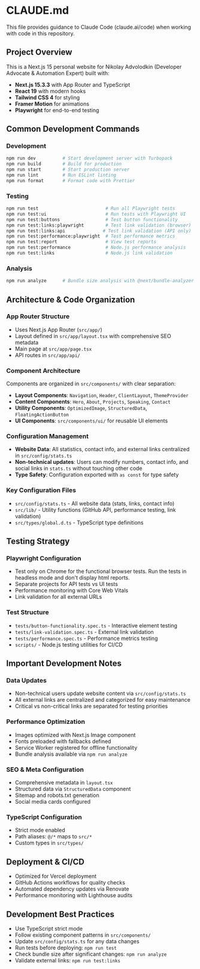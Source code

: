 # CLAUDE.md

This file provides guidance to Claude Code (claude.ai/code) when working with code in this repository.

## Project Overview

This is a Next.js 15 personal website for Nikolay Advolodkin (Developer Advocate & Automation Expert) built with:
- **Next.js 15.3.3** with App Router and TypeScript
- **React 19** with modern hooks
- **Tailwind CSS 4** for styling
- **Framer Motion** for animations
- **Playwright** for end-to-end testing

## Common Development Commands

### Development
```bash
npm run dev          # Start development server with Turbopack
npm run build        # Build for production
npm run start        # Start production server
npm run lint         # Run ESLint linting
npm run format       # Format code with Prettier
```

### Testing
```bash
npm run test                         # Run all Playwright tests
npm run test:ui                      # Run tests with Playwright UI
npm run test:buttons                 # Test button functionality
npm run test:links:playwright        # Test link validation (browser)
npm run test:links:api              # Test link validation (API only)
npm run test:performance:playwright  # Test performance metrics
npm run test:report                  # View test reports
npm run test:performance             # Node.js performance analysis
npm run test:links                   # Node.js link validation
```

### Analysis
```bash
npm run analyze      # Bundle size analysis with @next/bundle-analyzer
```

## Architecture & Code Organization

### App Router Structure
- Uses Next.js App Router (`src/app/`)
- Layout defined in `src/app/layout.tsx` with comprehensive SEO metadata
- Main page at `src/app/page.tsx`
- API routes in `src/app/api/`

### Component Architecture
Components are organized in `src/components/` with clear separation:
- **Layout Components**: `Navigation`, `Header`, `ClientLayout`, `ThemeProvider`
- **Content Components**: `Hero`, `About`, `Projects`, `Speaking`, `Contact`
- **Utility Components**: `OptimizedImage`, `StructuredData`, `FloatingActionButton`
- **UI Components**: `src/components/ui/` for reusable UI elements

### Configuration Management
- **Website Data**: All statistics, contact info, and external links centralized in `src/config/stats.ts`
- **Non-technical updates**: Users can modify numbers, contact info, and social links in `stats.ts` without touching other code
- **Type Safety**: Configuration exported with `as const` for type safety

### Key Configuration Files
- `src/config/stats.ts` - All website data (stats, links, contact info)
- `src/lib/` - Utility functions (GitHub API, performance testing, link validation)
- `src/types/global.d.ts` - TypeScript type definitions

## Testing Strategy

### Playwright Configuration
- Test only on Chrome for the functional browser tests. Run the tests in headless mode and don't display html reports.
- Separate projects for API tests vs UI tests
- Performance monitoring with Core Web Vitals
- Link validation for all external URLs

### Test Structure
- `tests/button-functionality.spec.ts` - Interactive element testing
- `tests/link-validation.spec.ts` - External link validation
- `tests/performance.spec.ts` - Performance metrics testing
- `scripts/` - Node.js testing utilities for CI/CD

## Important Development Notes

### Data Updates
- Non-technical users update website content via `src/config/stats.ts`
- All external links are centralized and categorized for easy maintenance
- Critical vs non-critical links are separated for testing priorities

### Performance Optimization
- Images optimized with Next.js Image component
- Fonts preloaded with fallbacks defined
- Service Worker registered for offline functionality
- Bundle analysis available via `npm run analyze`

### SEO & Meta Configuration
- Comprehensive metadata in `layout.tsx`
- Structured data via `StructuredData` component
- Sitemap and robots.txt generation
- Social media cards configured

### TypeScript Configuration
- Strict mode enabled
- Path aliases: `@/*` maps to `src/*`
- Custom types in `src/types/`

## Deployment & CI/CD

- Optimized for Vercel deployment
- GitHub Actions workflows for quality checks
- Automated dependency updates via Renovate
- Performance monitoring with Lighthouse audits

## Development Best Practices

- Use TypeScript strict mode
- Follow existing component patterns in `src/components/`
- Update `src/config/stats.ts` for any data changes
- Run tests before deploying: `npm run test`
- Check bundle size after significant changes: `npm run analyze`
- Validate external links: `npm run test:links`
